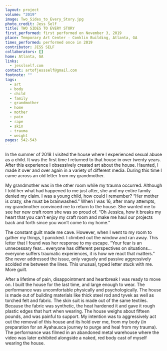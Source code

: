 ```yaml
---
layout: project
volume: "2019"
image: Two_Sides_to_Every_Story.jpg
photo_credit: Jess Self
title: TWO SIDES TO EVERY STORY
first_performed: first performed on November 3, 2019
place: Temporary Art Center - Conklin Building, Atlanta, GA
times_performed: performed once in 2019
contributor: JESS SELF
collaborators: []
home: Atlanta, GA
links:
  - jesslself.com
contact: artofjessself@gmail.com
footnote: ""
tags:
  - art
  - body
  - child
  - family
  - grandmother
  - home
  - mother
  - pain
  - rape
  - skin
  - trauma
  - weight
pages: 542-543
---
```


In the summer of 2018 I visited the house where I experienced sexual abuse as a child. It was the first time I returned to that house in over twenty years. After this experience I obsessively created art about the house. Haunted, I made it over and over again in a variety of different media. During this time I came across an old letter from my grandmother.

My grandmother was in the other room while my trauma occurred. Although I told her what had happened to me just after, she and my entire family denied my claim. I was a young child, how could I remember? “Her mother is crazy, she must be brainwashed.” When I was 16, after many attempts, my grandmother convinced me to return to the house. She wanted me to see her new craft room she was so proud of. “Oh Jessica, how it breaks my heart that you can’t enjoy my craft room and make me haul our projects back and forth since you won’t come to my home.”

The constant guilt made me cave. However, when I went to my room to gather my things, I panicked. I climbed out the window and ran away. This letter that I found was her response to my escape. “Your fear is an unnecessary fear… everyone has different perspectives on situations… everyone suffers traumatic experiences, it is how we react that matters.” She never addressed the issue, only vaguely and passive aggressively scolded me between the lines. This unusual, typed letter stuck with me. More guilt.

After a lifetime of pain, disappointment and heartbreak I was ready to move on. I built the house for the last time, and large enough to wear. The performance was uncomfortable physically and psychologically. The house is made out of building materials like thick steel rod and tyvek as well as torched felt and fabric. The skin suit is made out of the same textiles. Because the fabric was synthetic, the heat hardened it and gave it rough plastic edges that hurt when wearing. The house weighs about fifteen pounds, and was painful to support. My intention was to aggressively act out the removal of this house and its hold over me, from my body (in preparation for an Ayahausca journey to purge and heal from my trauma). The performance was filmed in an abandoned metal warehouse where the video was later exhibited alongside a naked, red body cast of myself wearing the house.
